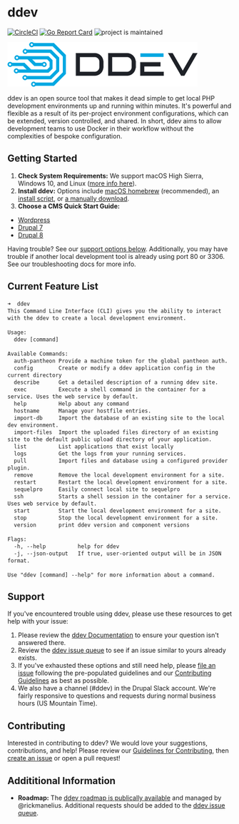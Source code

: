 # ddev
[![CircleCI](https://circleci.com/gh/drud/ddev.svg?style=shield)](https://circleci.com/gh/drud/ddev) [![Go Report Card](https://goreportcard.com/badge/github.com/drud/ddev)](https://goreportcard.com/report/github.com/drud/ddev) ![project is maintained](https://img.shields.io/maintenance/yes/2017.svg)

![ddev logo](images/ddev_logo.png)

ddev is an open source tool that makes it dead simple to get local PHP development environments up and running within minutes. It's powerful and flexible as a result of its per-project environment configurations, which can be extended, version controlled, and shared. In short, ddev aims to allow development teams to use Docker in their workflow without the complexities of bespoke configuration.

## Getting Started

1. **Check System Requirements:** We support macOS High Sierra, Windows 10, and Linux ([more info here](https://ddev.readthedocs.io/en/latest/#system-requirements)).
2. **Install ddev:** Options include [macOS homebrew](https://ddev.readthedocs.io/en/latest/#homebrew-macos) (recommended), an [install script](https://ddev.readthedocs.io/en/latest/#installation-script-linux-and-macos), or [a manually download](https://ddev.readthedocs.io/en/latest/#manual-installation-linux-and-macos).
3. **Choose a CMS Quick Start Guide:** 
  - [Wordpress](https://ddev.readthedocs.io/en/latest/users/cli-usage#wordpress-quickstart)
  - [Drupal 7](https://ddev.readthedocs.io/en/latest/users/cli-usage#drupal-7-quickstart)
  - [Drupal 8](https://ddev.readthedocs.io/en/latest/users/cli-usage#drupal-8-quickstart)

Having trouble? See our [support options below](#support). Additionally, you may have trouble if another local development tool is already using port 80 or 3306. See our troubleshooting docs for more info.

## Current Feature List

```
➜  ddev
This Command Line Interface (CLI) gives you the ability to interact with the ddev to create a local development environment.

Usage:
  ddev [command]

Available Commands:
  auth-pantheon Provide a machine token for the global pantheon auth.
  config        Create or modify a ddev application config in the current directory
  describe      Get a detailed description of a running ddev site.
  exec          Execute a shell command in the container for a service. Uses the web service by default.
  help          Help about any command
  hostname      Manage your hostfile entries.
  import-db     Import the database of an existing site to the local dev environment.
  import-files  Import the uploaded files directory of an existing site to the default public upload directory of your application.
  list          List applications that exist locally
  logs          Get the logs from your running services.
  pull          Import files and database using a configured provider plugin.
  remove        Remove the local development environment for a site.
  restart       Restart the local development environment for a site.
  sequelpro     Easily connect local site to sequelpro
  ssh           Starts a shell session in the container for a service. Uses web service by default.
  start         Start the local development environment for a site.
  stop          Stop the local development environment for a site.
  version       print ddev version and component versions

Flags:
  -h, --help          help for ddev
  -j, --json-output   If true, user-oriented output will be in JSON format.

Use "ddev [command] --help" for more information about a command.
```

## Support
If you've encountered trouble using ddev, please use these resources to get help with your issue:

1. Please review the [ddev Documentation](https://ddev.readthedocs.io) to ensure your question isn't answered there.
2. Review the [ddev issue queue](https://github.com/drud/ddev/issues) to see if an issue similar to yours already exists.
3. If you've exhausted these options and still need help, please [file an issue](https://github.com/drud/ddev/issues/new) following the pre-populated guidelines and our [Contributing Guidelines](https://github.com/drud/ddev/blob/master/CONTRIBUTING.md) as best as possible.
4. We also have a channel (#ddev) in the Drupal Slack account. We're fairly responsive to questions and requests during normal business hours (US Mountain Time).

## Contributing
Interested in contributing to ddev? We would love your suggestions, contributions, and help! Please review our [Guidelines for Contributing](https://github.com/drud/ddev/blob/master/CONTRIBUTING.md), then [create an issue](https://github.com/drud/ddev/issues/new) or open a pull request!

## Addititional Information
* **Roadmap:** The [ddev roadmap is publically available](https://github.com/drud/ddev/wiki/roadmap) and managed by @rickmanelius. Additional requests should be added to the [ddev issue queue](https://github.com/drud/ddev/issues).